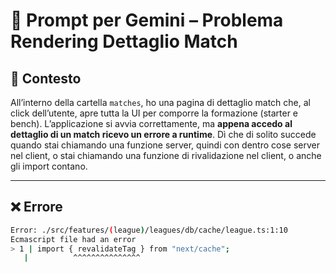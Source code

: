 # 🧩 Prompt per Gemini – Problema Rendering Dettaglio Match

## 🧠 Contesto

All’interno della cartella `matches`, ho una pagina di dettaglio match che, al click dell’utente, apre tutta la UI per comporre la formazione (starter e bench).
L’applicazione si avvia correttamente, ma **appena accedo al dettaglio di un match ricevo un errore a runtime**. Dì che di solito succede quando stai chiamando una funzione server, quindi con dentro cose server nel client, o stai chiamando una funzione di rivalidazione nel client, o anche gli import contano.

---

## ❌ Errore

```bash
Error: ./src/features/(league)/leagues/db/cache/league.ts:1:10
Ecmascript file had an error
> 1 | import { revalidateTag } from "next/cache";
   |          ^^^^^^^^^^^^^^^
